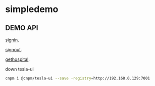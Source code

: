 # simpledemo

## DEMO API

[signin](http://192.168.0.12:10086/swagger-ui.html#!/authentication-resource/loginUsingPOST).

[signout](http://192.168.0.12:10086/swagger-ui.html#!/authentication-resource/logoutUsingPOST).

[gethospital](http://192.168.0.12:10086/swagger-ui.html#!/hospital-resource/getHospitalListUsingGET).

down tesla-ui

```bash
cnpm i @cnpm/tesla-ui --save -registry=http://192.168.0.129:7001
```

